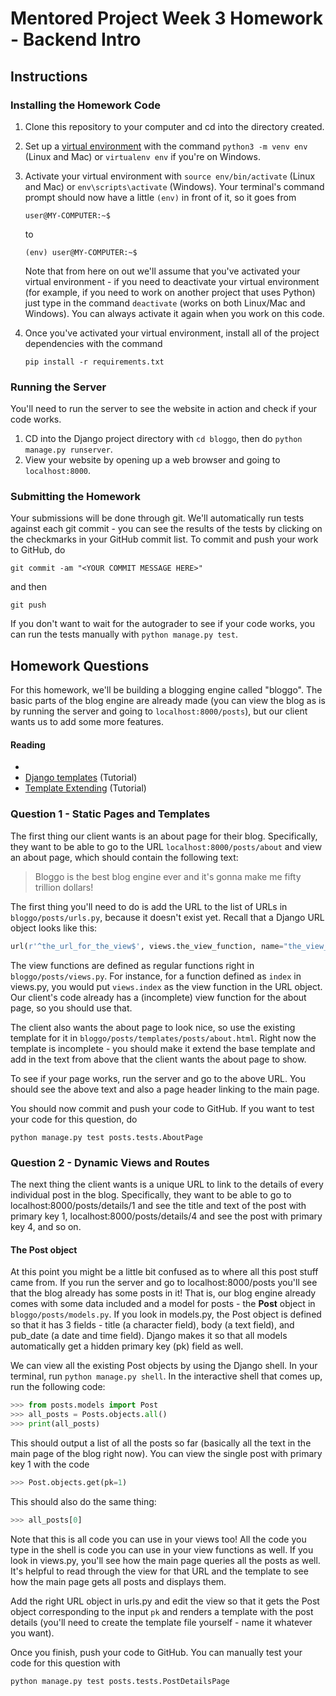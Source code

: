 # Mentored Project Week 3 Homework - Backend Intro

## Instructions

### Installing the Homework Code

1. Clone this repository to your computer and cd into the directory created.

2. Set up a [virtual environment](http://docs.python-guide.org/en/latest/dev/virtualenvs/) with the command `python3 -m venv env`
   (Linux and Mac) or `virtualenv env` if you're on Windows.

3. Activate your virtual environment with `source env/bin/activate` (Linux and Mac) or `env\scripts\activate` (Windows). Your
   terminal's command prompt should now have a little `(env)` in front of it, so it goes from
   ```
   user@MY-COMPUTER:~$
   ```
   to
   ```
   (env) user@MY-COMPUTER:~$
   ```
   Note that from here on out we'll assume that you've activated your virtual environment - if you need to deactivate your virtual
   environment (for example, if you need to work on another project that uses Python) just type in the command `deactivate` (works on
   both Linux/Mac and Windows). You can always activate it again when you work on this code.

4. Once you've activated your virtual environment, install all of the project dependencies with the command
   ```
   pip install -r requirements.txt
   ```

### Running the Server

You'll need to run the server to see the website in action and check if your code works.

1. CD into the Django project directory with `cd bloggo`, then do `python manage.py runserver`.
2. View your website by opening up a web browser and going to `localhost:8000`.

### Submitting the Homework

Your submissions will be done through git. We'll automatically run tests against each git commit - you can see the results
of the tests by clicking on the checkmarks in your GitHub commit list. To commit and push your work to GitHub, do
```
git commit -am "<YOUR COMMIT MESSAGE HERE>"
```
and then
```
git push
```

If you don't want to wait for the autograder to see if your code works, you can run the tests manually with `python manage.py test`.

## Homework Questions

For this homework, we'll be building a blogging engine called "bloggo". The basic parts of the blog engine are already made
(you can view the blog as is by running the server and going to `localhost:8000/posts`),
but our client wants us to add some more features.

#### Reading

* 
* [Django templates](https://tutorial.djangogirls.org/en/django_templates/) (Tutorial)
* [Template Extending](https://tutorial.djangogirls.org/en/template_extending/) (Tutorial)

### Question 1 - Static Pages and Templates

The first thing our client wants is an about page for their blog. Specifically, they want to be able to go to the URL
 `localhost:8000/posts/about` and view an about page, which should contain the following text:

> Bloggo is the best blog engine ever and it's gonna make me fifty trillion dollars!

The first thing you'll need to do is add the URL to the list of URLs in `bloggo/posts/urls.py`, because it doesn't exist yet.
Recall that a Django URL object looks like this:
```python
url(r'^the_url_for_the_view$', views.the_view_function, name="the_view_name")
```

The view functions are defined as regular functions right in `bloggo/posts/views.py`. For instance, for a function defined as `index`
 in views.py, you would put `views.index` as the view function in the URL object. Our client's code already has a (incomplete)
 view function for the about page, so you should use that.

The client also wants the about page to look nice, so use the existing template for it in `bloggo/posts/templates/posts/about.html`.
Right now the template is incomplete - you should make it extend the base template and add in the text from above that the client wants
the about page to show.

To see if your page works, run the server and go to the above URL. You should see the above text and also a page header linking to the main page.

You should now commit and push your code to GitHub. If you want to test your code for this question, do

```
python manage.py test posts.tests.AboutPage
```

### Question 2 - Dynamic Views and Routes

The next thing the client wants is a unique URL to link to the details of every individual post in the blog.
Specifically, they want to be able to go to localhost:8000/posts/details/1 and see the title and text of the post with primary key 1,
localhost:8000/posts/details/4 and see the post with primary key 4, and so on.

#### The Post object

At this point you might be a little bit confused as to where all this post stuff came from. If you run the server and go to
localhost:8000/posts you'll see that the blog already has some posts in it! That is, our blog engine already comes with some
data included and a model for posts - the **Post** object in `bloggo/posts/models.py`. If you look in models.py, the Post object is
defined so that it has 3 fields - title (a character field), body (a text field), and pub_date (a date and time field). Django
makes it so that all models automatically get a hidden primary key (pk) field as well.

We can view all the existing Post objects by using the Django shell. In your terminal, run `python manage.py shell`.
In the interactive shell that comes up, run the following code:

```python
>>> from posts.models import Post
>>> all_posts = Posts.objects.all()
>>> print(all_posts)
```

This should output a list of all the posts so far (basically all the text in the main page of the blog right now).
You can view the single post with primary key 1 with the code

```python
>>> Post.objects.get(pk=1)
```

This should also do the same thing:

```python
>>> all_posts[0]
```

Note that this is all code you can use in your views too! All the code you type in the shell is code you can use in your
view functions as well. If you look in views.py, you'll see how the main page queries all the posts as well. It's helpful
to read through the view for that URL and the template to see how the main page gets all posts and displays them.

Add the right URL object in urls.py and edit the view so that it gets the Post object corresponding to the input `pk` and
renders a template with the post details (you'll need to create the template file yourself - name it whatever you want).

Once you finish, push your code to GitHub. You can manually test your code for this question with

```
python manage.py test posts.tests.PostDetailsPage
```